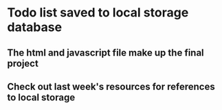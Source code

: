 # Todo list saved to local storage database
## The html and javascript file make up the final project 
## Check out last week's resources for references to local storage
